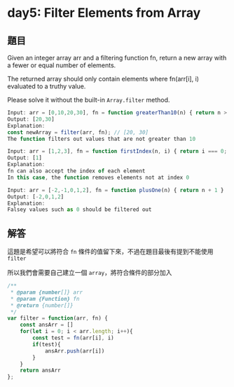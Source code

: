 # day5: Filter Elements from Array

## 題目

Given an integer array arr and a filtering function fn, return a new array with a fewer or equal number of elements.

The returned array should only contain elements where fn(arr[i], i) evaluated to a truthy value.

Please solve it without the built-in `Array.filter` method.

```js
Input: arr = [0,10,20,30], fn = function greaterThan10(n) { return n > 10; }
Output: [20,30]
Explanation:
const newArray = filter(arr, fn); // [20, 30]
The function filters out values that are not greater than 10
```

```js
Input: arr = [1,2,3], fn = function firstIndex(n, i) { return i === 0; }
Output: [1]
Explanation:
fn can also accept the index of each element
In this case, the function removes elements not at index 0
```

```js
Input: arr = [-2,-1,0,1,2], fn = function plusOne(n) { return n + 1 }
Output: [-2,0,1,2]
Explanation:
Falsey values such as 0 should be filtered out
```

## 解答

這題是希望可以將符合 `fn` 條件的值留下來，不過在題目最後有提到不能使用 `filter`

所以我們會需要自己建立一個 `array`，將符合條件的部分加入

```js
/**
 * @param {number[]} arr
 * @param {Function} fn
 * @return {number[]}
 */
var filter = function(arr, fn) {
    const ansArr = []
    for(let i = 0; i < arr.length; i++){
        const test = fn(arr[i], i)
        if(test){
            ansArr.push(arr[i])
        }
    }
    return ansArr
};
```